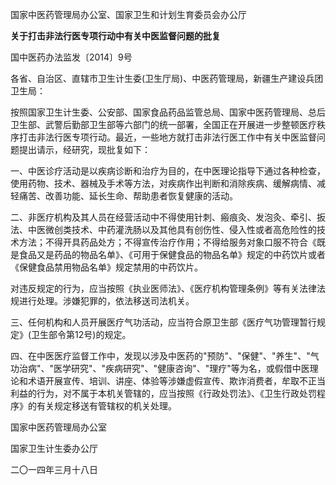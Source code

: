 国家中医药管理局办公室、国家卫生和计划生育委员会办公厅

**关于打击非法行医专项行动中有关中医监督问题的批复**

国中医药办法监发〔2014〕9号

各省、自治区、直辖市卫生计生委(卫生厅局)、中医药管理局，新疆生产建设兵团卫生局：

按照国家卫生计生委、公安部、国家食品药品监管总局、国家中医药管理局、总后卫生部、武警后勤部卫生部等六部门的统一部署，全国正在开展进一步整顿医疗秩序打击非法行医专项行动。最近，一些地方就打击非法行医工作中有关中医监督问题提出请示，经研究，现批复如下：

一、中医诊疗活动是以疾病诊断和治疗为目的，在中医理论指导下通过各种检查，使用药物、技术、器械及手术等方法，对疾病作出判断和消除疾病、缓解病情、减轻痛苦、改善功能、延长生命、帮助患者恢复健康的活动。

二、非医疗机构及其人员在经营活动中不得使用针刺、瘢痕灸、发泡灸、牵引、扳法、中医微创类技术、中药灌洗肠以及其他具有创伤性、侵入性或者高危险性的技术方法；不得开具药品处方；不得宣传治疗作用；不得给服务对象口服不符合《既是食品又是药品的物品名单》、《可用于保健食品的物品名单》规定的中药饮片或者《保健食品禁用物品名单》规定禁用的中药饮片。

对违反规定的行为，应当按照《执业医师法》、《医疗机构管理条例》等有关法律法规进行处理。涉嫌犯罪的，依法移送司法机关。

三、任何机构和人员开展医疗气功活动，应当符合原卫生部《医疗气功管理暂行规定》(卫生部令第12号)的规定。

四、在中医医疗监督工作中，发现以涉及中医药的"预防"、"保健"、"养生"、"气功治病"、"医学研究"、"疾病研究"、"健康咨询"、"理疗"等为名，或假借中医理论和术语开展宣传、培训、讲座、体验等涉嫌虚假宣传、欺诈消费者，牟取不正当利益的行为，对不属于本机关管辖的，应当按照《行政处罚法》、《卫生行政处罚程序》的有关规定移送有管辖权的机关处理。

国家中医药管理局办公室

国家卫生计生委办公厅

二〇一四年三月十八日
